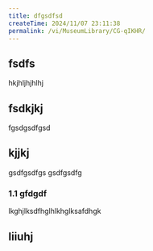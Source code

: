 ```yaml
---
title: dfgsdfsd
createTime: 2024/11/07 23:11:38
permalink: /vi/MuseumLibrary/CG-qIKHR/
---
```


## fsdfs
hkjhljhjhlhj
## fsdkjkj

fgsdgsdfgsd

## kjjkj

gsdfgsdfgs
gsdfgsdfg

### 1.1 gfdgdf


lkghjlksdfhglhlkhglksafdhgk

## liiuhj

